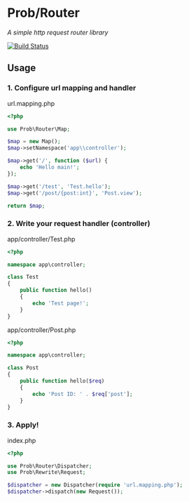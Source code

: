 # Prob/Router
*A simple http request router library*

[![Build Status](https://travis-ci.org/jongpak/prob-router.svg?branch=master)](https://travis-ci.org/jongpak/prob-router)

## Usage

### 1. Configure url mapping and handler
url.mapping.php
```php
<?php

use Prob\Router\Map;

$map = new Map();
$map->setNamespace('app\\controller');

$map->get('/', function ($url) {
    echo 'Hello main!';
});

$map->get('/test', 'Test.hello');
$map->get('/post/{post:int}', 'Post.view');

return $map;
```

### 2. Write your request handler (controller)
app/controller/Test.php
```php
<?php

namespace app\controller;

class Test
{
    public function hello()
    {
        echo 'Test page!';
    }
}
```

app/controller/Post.php
```php
<?php

namespace app\controller;

class Post
{
    public function hello($req)
    {
        echo 'Post ID: ' . $req['post'];
    }
}
```

### 3. Apply!
index.php
```php
<?php

use Prob\Router\Dispatcher;
use Prob\Rewrite\Request;

$dispatcher = new Dispatcher(require 'url.mapping.php');
$dispatcher->dispatch(new Request());
```
